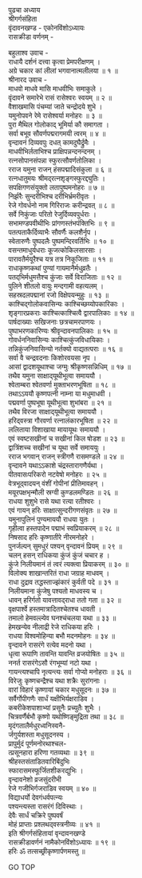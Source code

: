 पुढचा अध्याय  
श्रीगर्गसंहिता  
वृंदावनखण्ड - एकोनविंशोऽध्यायः  
रासक्रीडा वर्णनम् -  
  
बहुलाश्व उवाच -  
राधायै दर्शनं दत्त्वा कृत्वा प्रेमपरीक्षणम् ।  
अग्रे चकार कां लीलां भगवानात्मलीलया ॥ १ ॥  
श्रीनारद उवाच -  
माधवो माधवे मासि माधवीभिः समाकुले ।  
वृंदावने समारेभे रासं रासेश्वरः स्वयम् ॥ २ ॥  
वैशाखमासि पंचम्यां जाते चन्द्रोदये शुभे ।  
यमुनोपवने रेमे रासेश्वर्या मनोहरः ॥ ३ ॥  
पुरा मैथिल गोलोकाद् भूमिर्या कौ समागता ।  
सर्वा बभूव सौवर्णपद्मरागमयी त्वरम् ॥ ४ ॥  
वृन्दावनं दिव्यवपुः दधत् कामदुघैर्द्रुमैः ।  
माधवीभिर्लताभिश्च प्राक्षिपन्नन्दनन्दनम् ।  
रत्नसोपानसंपन्ना स्फुरत्सौवर्णतोलिका ।  
रराज यमुना राजन् हंसपद्मादिसंकुला ॥ ६ ॥  
रत्नधातुमयः श्रीमद्‌रत्नशृङ्गस्फुरद्द्युतिः ।  
सपक्षिगणसंयुक्तो लतापुष्पमनोहरः ॥ ७ ॥  
निर्झरैः सुन्दरीभिश्च दरीभिर्भ्रमरीवृतः ।  
रेजे गोवर्धनो नाम गिरिराजः करीन्द्रवत् ॥ ८ ॥  
सर्वे निकुंजाः परितो रेजुर्दिव्यवपुर्धराः ।  
सभामण्डपवीथीभिः प्रांगणस्तंभपंक्तिभिः ॥ ९ ॥  
पतत्पताकैर्दिव्याभैः सौवर्णैः कलशैर्नृप ।  
स्वेतारुणैः पुष्पदलैः पुष्पमन्दिरवर्तिभिः ॥ १० ॥  
वसन्तमाधुर्यधराः कूजत्कोकिलसारसाः ।  
पारावतैर्मयूरैश्च यत्र तत्र निकूजिताः ॥ ११ ॥  
राधाकृष्णकथां पुण्यां गायमानैर्मधुव्रतैः ।  
पतद्‌भिर्मधुमत्तैश्च कुंजाः सर्वे विराजिताः ॥ १२ ॥  
पुलिने शीतलो वायुः मन्दगामी वहत्यलम् ।  
सहस्रदलपद्मानां रजो विक्षेपयन्मुहुः ॥ १३ ॥  
काश्चिद्‌गोलोकवासिन्यः काश्चिच्छय्योपकारिकाः ।  
शृङ्गारप्रकराः काश्चित्काश्चित्वै द्वारपालिकाः ॥ १४ ॥  
पार्षदाख्याः सखिजनाः छत्रचामरपाणयः ।  
पुष्पाभरणकारिण्यः श्रीवृन्दावनपालिकाः ॥ १५ ॥  
गोवर्धननिवासिन्यः काश्चित्कुंजविधायिकाः ।  
तन्निकुंजनिवासिन्यो नर्तक्यो वाद्यतत्पराः ॥ १६ ॥  
सर्वा वै चन्द्रवदनाः किशोरवयसा नृप ।  
आसां द्वादशयूथाश्चा जग्मुः श्रीकृष्णसन्निधिम् ॥ १७ ॥  
तथैव यमुना साक्षाद्‌यूथीभूत्वा समाययौ ।  
श्वेताम्बरा श्वेतवर्णा मुक्ताभरणभूषिता ॥ १८ ॥  
तथाऽऽययौ कृष्णपत्नी नाम्ना या मधुमाधवी ।  
पद्मवर्णा पुष्पभूषा यूथीभूत्वा शुभांबरा ॥ २१ ॥  
तथैव विरजा साक्षाद्‌यूथीभूत्वा समाययौ ।  
हरिद्‌वस्त्रा गौरवर्णा रत्नालंकारभूषिता ॥ २२ ॥  
ललिताया विशाखाया मायायूथः समाययौ ।  
एवं स्वष्टसखीनां च सखीनां किल षोडश ॥ २३ ॥  
द्वात्रिंशच्च सखीनां च यूथा सर्वे समाययुः ।  
रराज भगवान् राजन् स्त्रीगणै रासमण्डले ॥ २४ ॥  
वृन्दावने यथाऽऽकाशे चंद्रस्तारागणैर्यथा ।  
पीतवासःपरिकरो नटवेषो मनोहरः ॥ २५ ॥  
वेत्रभूद्‌वादयन् वंशीं गोपीनां प्रीतिमावहन् ।  
मयूरपक्षभृन्मौली स्रग्वी कुण्डलमण्डितः ॥ २६ ॥  
राधया शुशुभे रासे यथा रत्या रतीश्वरः ।  
एवं गायन् हरिः साक्षात्सुन्दरीगणसंवृतः ॥ २७ ॥  
यमुनापुलिनं पुण्यमाययौ राधया युतः ।  
गृहीत्वा हस्तपादेन पद्माभं स्वप्रियाकरम् ॥ २८ ॥  
निषसाद हरिः कृष्णातीरे नीरमनोहरे ।  
पुनर्जल्पन् सुमधुरं पश्यन् वृन्दावनं प्रियम् ॥ २९ ॥  
चलन् हसन् राधिकया कुंजं कुंजं चचार ह ।  
कुंजे निलीयमानं तं त्वरं त्यक्त्वा प्रियाकरम् ॥ ३० ॥  
विलोक्य शाखान्तरितं राधा जग्राह माधवम् ।  
राधा दुद्राव तद्धस्ताज्झंकारं कुर्वती पदे ॥ ३१ ॥  
निलीयमाना कुंजेषु पश्यतो माधवस्य च ।  
धावन् हरिर्गतो यावत्तावद्‌राधा ततो गता ॥ ३२ ॥  
वृक्षपार्श्वे हस्तमात्रादितश्चेतश्च धावती ।  
तमालो हेमवल्ल्येव घनश्चंचलया यथा ॥ ३३ ॥  
हेमखन्येव नीलाद्री रेजे राधिकया हरिः ।  
राधया विश्वमोहिन्या बभौ मदनमोहनः ॥ ३४ ॥  
वृन्दावने रासरंगे रत्येव मदनो यथा ।  
धृत्वा रूपाणि तावन्ति यावन्ति व्रजयोषितः ॥ ३५ ॥  
ननर्त रासरंगेऽसौ रंगभूम्यां नटो यथा ।  
गायन्त्यश्चापि नृत्यन्त्यः सर्वा गोप्यो मनोहराः ॥ ३६ ॥  
विरेजुः कृष्णचन्द्रैश्च यथा शक्रैः सुरांगनाः ।  
वारां विहारं कृष्णायां चकार मधुसूदनः ॥ ३७ ॥  
सर्वैर्गोपीगणैः सार्धं यक्षीभिर्यक्षराडिव ।  
कबरीकेशपाशाभ्यां प्रसूनैः प्रच्युतैः शुभैः ।  
चित्रवर्णैर्बभौ कृष्णो यथोष्णिङ्‌मुद्रिता तथा ॥ ३८ ॥  
मृदंगतालैर्मधुरध्वनिस्वनै-  
     र्जगुर्यशस्ता मधुसूदनस्य ।  
प्रापुर्मुदं पूर्णमनोरथाश्चल-  
     त्प्रसूनहारा हरिणा गतव्यथाः ॥ ३९ ॥  
श्रीहस्तसंताडितवारिबिंदुभिः  
     स्फारासमस्फूर्जितशीकरद्युभिः ।  
वृन्दावनेशो व्रजसुंदरीभी  
     रेजे गजीभिर्गजराडिव स्वयम् ॥ ४० ॥  
विद्याधर्यो देवगंधर्वपत्न्यः  
     पश्यन्त्यस्ता रासरंगं दिविस्थाः ।  
देवैः सार्धं चक्रिरे पुष्पवर्षं  
     मोहं प्राप्ताः प्रश्लथद्‌वस्त्रनीव्यः ॥ ४१ ॥  
इति श्रीगर्गसंहितायां वृन्दावनखण्डे  
रासक्रीडावर्णनं नामैकोनविंशोऽध्यायः ॥ १९ ॥  
हरिः ॐ तत्सच्छ्रीकृष्णार्पणमस्तु ॥  
  
GO TOP

